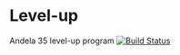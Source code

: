 # Level-up
Andela 35 level-up program
[![Build Status](https://travis-ci.org/steveviko/Level-up.svg?branch=master)](https://travis-ci.org/steveviko/Level-up)
